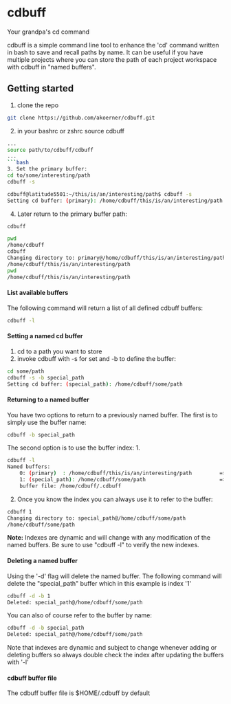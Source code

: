 # cdbuff
Your grandpa's cd command

cdbuff is a simple command line tool to enhance the 'cd' command written in bash
to save and recall paths by name. It can be useful if you have multiple projects
where you can store the path of each project workspace with cdbuff in "named 
buffers".

## Getting started
1. clone the repo
```bash
git clone https://github.com/akoerner/cdbuff.git
```

2. in your bashrc or zshrc source cdbuff
```bash
...
source path/to/cdbuff/cdbuff
...
```bash
3. Set the primary buffer:
cd to/some/interesting/path
cdbuff -s
```

```bash
cdbuff@latitude5501:~/this/is/an/interesting/path$ cdbuff -s
Setting cd buffer: (primary): /home/cdbuff/this/is/an/interesting/path
```

4. Later return to the primary buffer path:
```bash
cdbuff
```
```bash
pwd
/home/cdbuff
cdbuff
Changing directory to: primary@/home/cdbuff/this/is/an/interesting/path
/home/cdbuff/this/is/an/interesting/path
pwd
/home/cdbuff/this/is/an/interesting/path
```


#### List available buffers
The following command will return a list of all defined cdbuff buffers:
```bash
cdbuff -l
```

#### Setting a named cd buffer
1. cd to a path you want to store
2. invoke cdbuff with -s for set and -b to define the buffer:
```bash
cd some/path
cdbuff -s -b special_path
Setting cd buffer: (special_path): /home/cdbuff/some/path

```

#### Returning to a named buffer
You have two options to return to a previously named buffer. The first is to 
simply use the buffer name:
```bash
cdbuff -b special_path
```
The second option is to use the buffer index:
1.
```bash
cdbuff -l
Named buffers:
    0: (primary)  : /home/cdbuff/this/is/an/interesting/path         => 'cdbuff primary' or 'cdbuff 0' or 'cdbuff -b primary'                        
    1: (special_path): /home/cdbuff/some/path                        => 'cdbuff special_path' or 'cdbuff 1' or 'cdbuff -b special_path'              
    buffer file: /home/cdbuff/.cdbuff
```

2. Once you know the index you can always use it to refer to the buffer:
```bash
cdbuff 1
Changing directory to: special_path@/home/cdbuff/some/path
/home/cdbuff/some/path
```

**Note:** Indexes are dynamic and will change with any modification of the named
buffers. Be sure to use "cdbuff -l" to verify the new indexes.

#### Deleting a named buffer
Using the '-d' flag will delete the named buffer.
The following command will delete the "special_path" buffer which in this
example is index '1'
```bash
cdbuff -d -b 1
Deleted: special_path@/home/cdbuff/some/path
```
You can also of course refer to the buffer by name:
```bash
cdbuff -d -b special_path 
Deleted: special_path@/home/cdbuff/some/path
```
Note that indexes are dynamic and subject to change whenever adding or deleting
buffers so always double check the index after updating the buffers with '-l'


#### cdbuff buffer file
The cdbuff buffer file is $HOME/.cdbuff by default

